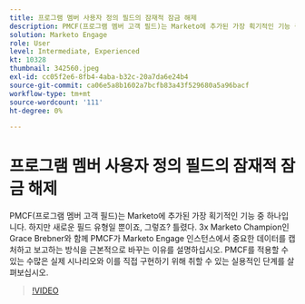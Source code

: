 ```yaml
---
title: 프로그램 멤버 사용자 정의 필드의 잠재적 잠금 해제
description: PMCF(프로그램 멤버 고객 필드)는 Marketo에 추가된 가장 획기적인 기능 중 하나입니다.
solution: Marketo Engage
role: User
level: Intermediate, Experienced
kt: 10328
thumbnail: 342560.jpeg
exl-id: cc05f2e6-8fb4-4aba-b32c-20a7da6e24b4
source-git-commit: ca06e5a8b1602a7bcfb83a43f529680a5a96bacf
workflow-type: tm+mt
source-wordcount: '111'
ht-degree: 0%

---
```


# 프로그램 멤버 사용자 정의 필드의 잠재적 잠금 해제

PMCF(프로그램 멤버 고객 필드)는 Marketo에 추가된 가장 획기적인 기능 중 하나입니다. 하지만 새로운 필드 유형일 뿐이죠, 그렇죠? 틀렸다. 3x Marketo Champion인 Grace Brebner와 함께 PMCF가 Marketo Engage 인스턴스에서 중요한 데이터를 캡처하고 보고하는 방식을 근본적으로 바꾸는 이유를 설명하십시오. PMCF를 적용할 수 있는 수많은 실제 시나리오와 이를 직접 구현하기 위해 취할 수 있는 실용적인 단계를 살펴보십시오.

>[!VIDEO](https://video.tv.adobe.com/v/342560/?quality=12&learn=on)
